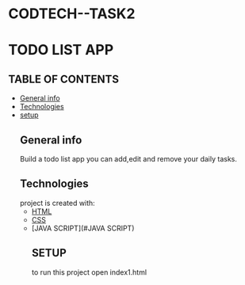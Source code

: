 # CODTECH--TASK2
# TODO LIST APP
## TABLE OF CONTENTS
* [General info](#general-info)
* [Technologies](#technologies)
* [setup](#setup)
  ## General info
  Build a todo list app you can add,edit and remove your daily tasks.
  ## Technologies
  project is created with:
  * [HTML](#HTML)
  * [CSS](#CSS)
  * [JAVA SCRIPT](#JAVA SCRIPT)
    ## SETUP
    to run this project open index1.html
